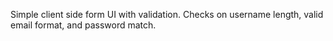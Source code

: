 Simple client side form UI with validation. Checks on username length, valid email format, and password match.
